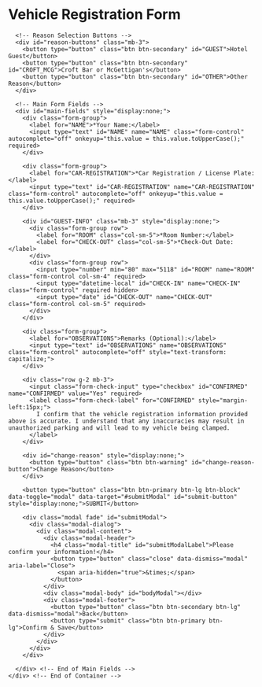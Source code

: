 <html lang="en">
<head>
  <!-- Required meta tags -->
  <meta charset="utf-8">
  <meta name="viewport" content="width=device-width, initial-scale=1, shrink-to-fit=no">
  
  <!-- Bootstrap CSS -->
  <link rel="stylesheet" href="https://cdn.jsdelivr.net/npm/bootstrap@4.3.1/dist/css/bootstrap.min.css" integrity="sha384-ggOyR0iXCbMQv3Xipma34MD+dH/1fQ784/j6cY/iJTQUOhcWr7x9JvoRxT2MZw1T" crossorigin="anonymous">
  <link rel="stylesheet" href="reg.css">

  <script src="https://code.jquery.com/jquery-3.3.1.slim.min.js" integrity="sha384-q8i/X+965DzO0rT7abK41JStQIAqVgRVzpbzo5smXKp4YfRvH+8abtTE1Pi6jizo" crossorigin="anonymous"></script>
  <script src="https://cdn.jsdelivr.net/npm/popper.js@1.14.7/dist/umd/popper.min.js" integrity="sha384-UO2eT0CpHqdSJQ6hJty5KVphtPhzWj9WO1clHTMGa3JDZwrnQq4sF86dIHNDz0W1" crossorigin="anonymous"></script>
  <script src="https://cdn.jsdelivr.net/npm/bootstrap@4.3.1/dist/js/bootstrap.min.js" integrity="sha384-JjSmVgyd0p3pXB1rRibZUAYoIIy6OrQ6VrjIEaFf/nJGzIxFDsf4x0xIM+B07jRM" crossorigin="anonymous"></script>
  <script src="reg.js"></script>
</head>

<body>
  <form action="https://api.sheetmonkey.io/form/iQMYhHKk257VGevi81mAqL" method="post" class="needs-validation" novalidate>
    <div class="container">
      <h1>Vehicle Registration Form</h1>

      <!-- Reason Selection Buttons -->
      <div id="reason-buttons" class="mb-3">
        <button type="button" class="btn btn-secondary" id="GUEST">Hotel Guest</button>
        <button type="button" class="btn btn-secondary" id="CROFT_MCG">Croft Bar or McGettigan's</button>
        <button type="button" class="btn btn-secondary" id="OTHER">Other Reason</button>
      </div>

      <!-- Main Form Fields -->
      <div id="main-fields" style="display:none;">
        <div class="form-group">
          <label for="NAME">*Your Name:</label>
          <input type="text" id="NAME" name="NAME" class="form-control" autocomplete="off" onkeyup="this.value = this.value.toUpperCase();" required>
        </div>

        <div class="form-group">
          <label for="CAR-REGISTRATION">*Car Registration / License Plate:</label>
          <input type="text" id="CAR-REGISTRATION" name="CAR-REGISTRATION" class="form-control" autocomplete="off" onkeyup="this.value = this.value.toUpperCase();" required>
        </div>

        <div id="GUEST-INFO" class="mb-3" style="display:none;">
          <div class="form-group row">
            <label for="ROOM" class="col-sm-5">*Room Number:</label>
            <label for="CHECK-OUT" class="col-sm-5">*Check-Out Date:</label>
          </div>
          <div class="form-group row">
            <input type="number" min="80" max="5118" id="ROOM" name="ROOM" class="form-control col-sm-4" required>
            <input type="datetime-local" id="CHECK-IN" name="CHECK-IN" class="form-control" required hidden>
            <input type="date" id="CHECK-OUT" name="CHECK-OUT" class="form-control col-sm-5" required>
          </div>
        </div>

        <div class="form-group">
          <label for="OBSERVATIONS">Remarks (Optional):</label>
          <input type="text" id="OBSERVATIONS" name="OBSERVATIONS" class="form-control" autocomplete="off" style="text-transform: capitalize;">
        </div>

        <div class="row g-2 mb-3">
          <input class="form-check-input" type="checkbox" id="CONFIRMED" name="CONFIRMED" value="Yes" required>
          <label class="form-check-label" for="CONFIRMED" style="margin-left:15px;">
            I confirm that the vehicle registration information provided above is accurate. I understand that any inaccuracies may result in unauthorized parking and will lead to my vehicle being clamped.
          </label>
        </div>

        <div id="change-reason" style="display:none;">
          <button type="button" class="btn btn-warning" id="change-reason-button">Change Reason</button>
        </div>

        <button type="button" class="btn btn-primary btn-lg btn-block" data-toggle="modal" data-target="#submitModal" id="submit-button" style="display:none;">SUBMIT</button>

        <div class="modal fade" id="submitModal">
          <div class="modal-dialog">
            <div class="modal-content">
              <div class="modal-header">
                <h4 class="modal-title" id="submitModalLabel">Please confirm your information!</h4>
                <button type="button" class="close" data-dismiss="modal" aria-label="Close">
                  <span aria-hidden="true">&times;</span>
                </button>
              </div>
              <div class="modal-body" id="bodyModal"></div>
              <div class="modal-footer">
                <button type="button" class="btn btn-secondary btn-lg" data-dismiss="modal">Back</button>
                <button type="submit" class="btn btn-primary btn-lg">Confirm & Save</button>
              </div>
            </div>
          </div>
        </div>

      </div> <!-- End of Main Fields -->
    </div> <!-- End of Container -->
  </form>

  <script>
    function submitText() {
      const reason = $("input[name='REASON']:checked").val();
      let html = reason === 'guest' 
        ? `Car Registration: <div class='font-weight-bold'>${$("#CAR-REGISTRATION").val()}</div><br>Check-Out Date: <div class='font-weight-bold'>${$("#CHECK-OUT").val()}</div>`
        : `Name: <div class='font-weight-bold'>${$("#NAME").val()}</div><br>Car Registration: <div class='font-weight-bold'>${$("#CAR-REGISTRATION").val()}</div><br>Remarks: <div class='font-weight-bold'>${$("#OBSERVATIONS").val()}</div>`;
      $("#bodyModal").html(html);
    }

    (function () {
      'use strict';
      const forms = document.querySelectorAll('.needs-validation');
      Array.prototype.slice.call(forms).forEach((form) => {
        form.addEventListener('submit', (event) => {
          if (!form.checkValidity()) {
            event.preventDefault();
            event.stopPropagation();
          }
          form.classList.add('was-validated');
        }, false);
      });
    })();
  </script>
</body>
</html>
